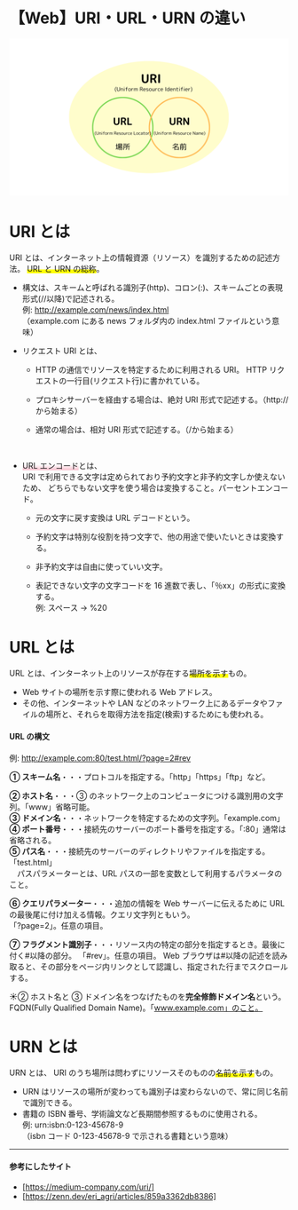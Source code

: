 # 【Web】URI・URL・URN の違い

![URI・URL・URN](../image/URIURLURN.png)

# URI とは

URI とは、インターネット上の情報資源（リソース）を識別するための記述方法。
<span style="background: linear-gradient(transparent 60%, #ffff00 60%);">URL と URN の総称</span>。

- 構文は、スキームと呼ばれる識別子(http)、コロン(:)、スキームごとの表現形式(//以降)で記述される。  
  例: http://example.com/news/index.html  
  （example.com にある news フォルダ内の index.html ファイルという意味）

- リクエスト URI とは、

  - HTTP の通信でリソースを特定するために利用される URI。
    HTTP リクエストの一行目(リクエスト行)に書かれている。

  - プロキシサーバーを経由する場合は、絶対 URI 形式で記述する。（http://から始まる）
  - 通常の場合は、相対 URI 形式で記述する。（/から始まる）

<br>

- <span style="background: linear-gradient(transparent 40%, #F9C1CF 100%);">URL エンコード</span>とは、  
  URI で利用できる文字は定められており予約文字と非予約文字しか使えないため、
  どちらでもない文字を使う場合は変換すること。パーセントエンコード。

  - 元の文字に戻す変換は URL デコードという。

  - 予約文字は特別な役割を持つ文字で、他の用途で使いたいときは変換する。
  - 非予約文字は自由に使っていい文字。
  - 表記できない文字の文字コードを 16 進数で表し、「％xx」の形式に変換する。  
    例: スペース → %20

# URL とは

URL とは、インターネット上のリソースが存在する<span style="background: linear-gradient(transparent 60%, #ffff00 60%);">場所を示す</span>もの。

- Web サイトの場所を示す際に使われる Web アドレス。
- その他、インターネットや LAN などのネットワーク上にあるデータやファイルの場所と、それらを取得方法を指定(検索)するためにも使われる。

#### URL の構文

例: http://example.com:80/test.html/?page=2#rev

**① スキーム名**・・・プロトコルを指定する。「http」「https」「ftp」など。

**② ホスト名**・・・③ のネットワーク上のコンピュータにつける識別用の文字列。「www」省略可能。  
**③ ドメイン名**・・・ネットワークを特定するための文字列。「example.com」  
**④ ポート番号**・・・接続先のサーバーのポート番号を指定する。「:80」通常は省略される。  
**⑤ パス名**・・・接続先のサーバーのディレクトリやファイルを指定する。「test.html」  
　パスパラメーターとは、URL パスの一部を変数として利用するパラメータのこと。

**⑥ クエリパラメーター**・・・追加の情報を Web サーバーに伝えるために URL の最後尾に付け加える情報。クエリ文字列ともいう。  
「?page=2」。任意の項目。

**⑦ フラグメント識別子**・・・リソース内の特定の部分を指定するとき。最後に付く#以降の部分。 「#rev」。任意の項目。
Web ブラウザは#以降の記述を読み取ると、その部分をページ内リンクとして認識し、指定された行までスクロールする。

☀︎② ホスト名と ③ ドメイン名をつなげたものを**完全修飾ドメイン名**という。FQDN(Fully Qualified Domain Name)。「www.example.com」のこと。

# URN とは

URN とは、
URI のうち場所は問わずにリソースそのものの<span style="background: linear-gradient(transparent 60%, #ffff00 60%);">名前を示す</span>もの。

- URN はリソースの場所が変わっても識別子は変わらないので、常に同じ名前で識別できる。
- 書籍の ISBN 番号、学術論文など長期間参照するものに使用される。  
   例: urn:isbn:0-123-45678-9  
  （isbn コード 0-123-45678-9 で示される書籍という意味）

---

#### 参考にしたサイト

- [https://medium-company.com/uri/]
- [https://zenn.dev/eri_agri/articles/859a3362db8386]

